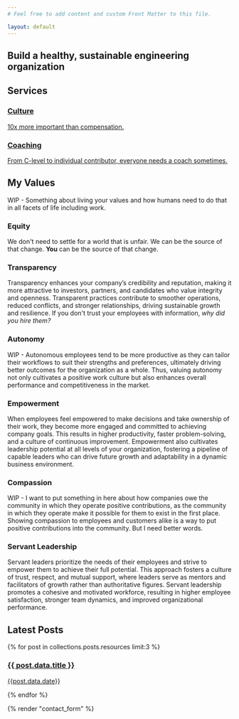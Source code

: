 ```yaml
---
# Feel free to add content and custom Front Matter to this file.

layout: default
---
```


<div class="hero">
  <h2><span>Build a healthy, sustainable engineering organization</span></h2>
</div>

<div class="services">
  <h2>Services</h2>
    <div class="tiles">
      <div>
        <a href="{{ '/services#culture' | relative_url }}">
          <h3>Culture</h3>
          <p>10x more important than compensation.</p>
        </a>
      </div>
      <div>
        <a href="{{ '/services#coaching' | relative_url }}">
        <h3>Coaching</h3>
        <p>From C-level to individual contributor, everyone needs a coach sometimes.</p>
        </a>
      </div>
  </div>
</div>

<div class="values">
  <h2>My Values</h2>
    <p>
      WIP - Something about living your values and how humans need to do that in all facets of life including work.
    </p>

  <h3>Equity</h3>

  <p>
    We don't need to settle for a world that is unfair.  We can be the source of that change.  <b>You</b> can be the source of that change.
  </p>
  <h3>Transparency</h3>

  <p>
    Transparency enhances your company’s credibility and reputation, making it more attractive to investors, partners, and candidates who value integrity and openness. Transparent practices contribute to smoother operations, reduced conflicts, and stronger relationships, driving sustainable growth and resilience. If you don't trust your employees with information, <i>why did you hire them?</i>
  </p>
  <h3>Autonomy</h3>

  <p>
     WIP - Autonomous employees tend to be more productive as they can tailor their workflows to suit their strengths and preferences, ultimately driving better outcomes for the organization as a whole. Thus, valuing autonomy not only cultivates a positive work culture but also enhances overall performance and competitiveness in the market.
  </p>
  <h3>Empowerment</h3>

  <p>
    When employees feel empowered to make decisions and take ownership of their work, they become more engaged and committed to achieving company goals. This results in higher productivity, faster problem-solving, and a culture of continuous improvement. Empowerment also cultivates leadership potential at all levels of your organization, fostering a pipeline of capable leaders who can drive future growth and adaptability in a dynamic business environment.
  </p>
  <h3>Compassion</h3>

  <p>
    WIP - I want to put something in here about how companies owe the community in which they operate positive contributions, as the community in which they operate make it possible for them to exist in the first place.  Showing compassion to employees and customers alike is a way to put positive contributions into the community.  But I need better words.
  </p>
  <h3>Servant Leadership</h3>

  <p>
    Servant leaders prioritize the needs of their employees and strive to empower them to achieve their full potential. This approach fosters a culture of trust, respect, and mutual support, where leaders serve as mentors and facilitators of growth rather than authoritative figures. Servant leadership promotes a cohesive and motivated workforce, resulting in higher employee satisfaction, stronger team dynamics, and improved organizational performance.
  </p>
</div>

<div class="latest-posts">
  <h2>Latest Posts</h2>
  <div class="tiles">
  {% for post in collections.posts.resources limit:3 %}
    <div>
      <a href="{{ post.relative_url }}">
        <h3>{{ post.data.title }}</h3>
        <p>{{post.data.date}}</p>
      </a>
    </div>
  {% endfor %}
  </div>
</div>

{% render "contact_form" %}
